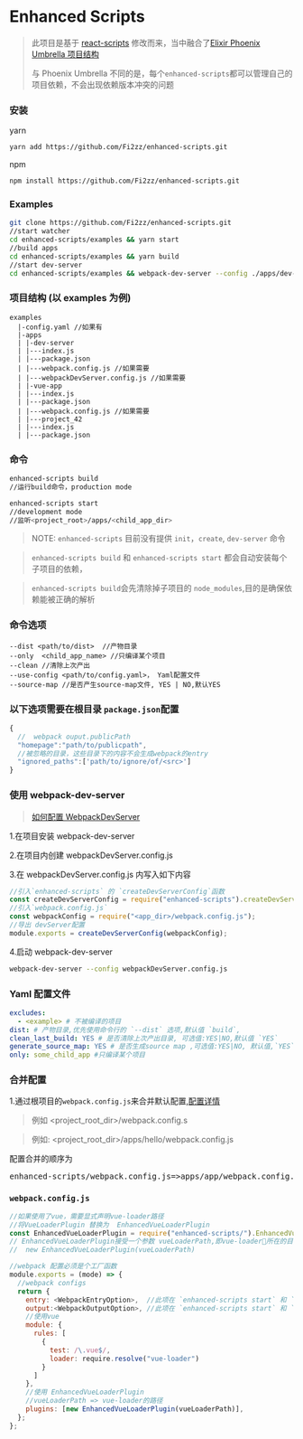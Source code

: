 # Enhanced Scripts

> 此项目是基于 [react-scripts](https://github.com/facebook/create-react-app/tree/master/packages/react-scripts) 修改而来，当中融合了[Elixir Phoenix Umbrella 项目结构](https://medium.com/@cedric_30386/how-to-build-multiple-web-apps-with-elixir-thanks-to-umbrella-part-2-set-up-the-project-800d6d731dbd)
>
> 与 Phoenix Umbrella 不同的是，每个`enhanced-scripts`都可以管理自己的项目依赖，不会出现依赖版本冲突的问题

### 安装

yarn

```bash
yarn add https://github.com/Fi2zz/enhanced-scripts.git
```

npm

```bash
npm install https://github.com/Fi2zz/enhanced-scripts.git
```

### Examples

```bash
git clone https://github.com/Fi2zz/enhanced-scripts.git
//start watcher
cd enhanced-scripts/examples && yarn start
//build apps
cd enhanced-scripts/examples && yarn build
//start dev-server
cd enhanced-scripts/examples && webpack-dev-server --config ./apps/dev-server/webpackDevServer.js
```

### 项目结构 (以 examples 为例)

```
examples
  |-config.yaml //如果有
  |-apps
  | |-dev-server
  | |---index.js
  | |---package.json
  | |---webpack.config.js //如果需要
  | |---webpackDevServer.config.js //如果需要
  | |-vue-app
  | |---index.js
  | |---package.json
  | |---webpack.config.js //如果需要
  | |---project_42
  | |---index.js
  | |---package.json
```

### 命令

```bash
enhanced-scripts build
//运行build命令，production mode

enhanced-scripts start
//development mode
//监听<project_root>/apps/<child_app_dir>

```

> NOTE: `enhanced-scripts` 目前没有提供 `init`，`create`, `dev-server` 命令

> `enhanced-scripts build` 和 `enhanced-scripts start` 都会自动安装每个子项目的依赖，

> `enhanced-scripts build`会先清除掉子项目的 `node_modules`,目的是确保依赖能被正确的解析

### 命令选项

    --dist <path/to/dist>  //产物目录
    --only  <child_app_name> //只编译某个项目
    --clean //清除上次产出
    --use-config <path/to/config.yaml>， Yaml配置文件
    --source-map //是否产生source-map文件, YES | NO,默认YES

### 以下选项需要在根目录 `package.json`配置

```javascript
{
  //  webpack ouput.publicPath
  "homepage":"path/to/publicpath",
  //被忽略的目录，这些目录下的内容不会生成webpack的entry
  "ignored_paths":['path/to/ignore/of/<src>']
}
```

### 使用 webpack-dev-server

> <a href="https://webpack.js.org/configuration/dev-server/">如何配置 WebpackDevServer </a>

1.在项目安装 webpack-dev-server

2.在项目内创建 webpackDevServer.config.js

3.在 webpackDevServer.config.js 内写入如下内容

```javascript
//引入`enhanced-scripts` 的 `createDevServerConfig`函数
const createDevServerConfig = require("enhanced-scripts").createDevServerConfig;
//引入`webpack.config.js`
const webpackConfig = require("<app_dir>/webpack.config.js");
//导出 devServer配置
module.exports = createDevServerConfig(webpackConfig);
```

4.启动 webpack-dev-server

```bash
webpack-dev-server --config webpackDevServer.config.js
```

### Yaml 配置文件

```yaml
excludes:
  - <example> # 不被编译的项目
dist: # 产物目录,优先使用命令行的 `--dist` 选项,默认值 `build`,
clean_last_build: YES # 是否清除上次产出目录, 可选值:YES|NO,默认值 `YES`
generate_source_map: YES # 是否生成source map ,可选值:YES|NO, 默认值,`YES`
only: some_child_app #只编译某个项目
```

### 合并配置

1.通过根项目的`webpack.config.js`来合并默认配置,[配置详情](#webpack.config.js)

> 例如 <project_root_dir>/webpack.config.s

> 例如: <project_root_dir>/apps/hello/webpack.config.js

配置合并的顺序为

<pre>
enhanced-scripts/webpack.config.js=>apps/app/webpack.config.js=>webpack.config.js
</pre>

### `webpack.config.js`

```javascript
//如果使用了vue，需要显式声明vue-loader路径
//将VueLoaderPlugin 替换为  EnhancedVueLoaderPlugin
const EnhancedVueLoaderPlugin = require("enhanced-scripts/").EnhancedVueLoaderPlugin;
// EnhancedVueLoaderPlugin接受一个参数 vueLoaderPath,即vue-loader所在的目录
//  new EnhancedVueLoaderPlugin(vueLoaderPath)

//webpack 配置必须是个工厂函数
module.exports = (mode) => {
  //webpack configs
  return {
    entry: <WebpackEntryOption>,  //此项在 `enhanced-scripts start` 和 `enhanced-scripts build` 将被删除
    output:<WebpackOutputOption>, //此项在 `enhanced-scripts start` 和 `enhanced-scripts build` 将被删除
    //使用vue
    module: {
      rules: [
        {
          test: /\.vue$/,
          loader: require.resolve("vue-loader")
        }
      ]
    },
    //使用 EnhancedVueLoaderPlugin
    //vueLoaderPath => vue-loader的路径
    plugins: [new EnhancedVueLoaderPlugin(vueLoaderPath)],
  };
};
```
